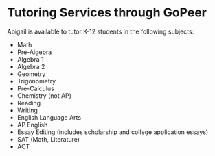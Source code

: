 # Tutoring Services through GoPeer

Abigail is available to tutor K-12 students in the following subjects:

<p>
<ul>
  <li>Math</li>
  <li>Pre-Algebra</li>
  <li>Algebra 1</li>
  <li>Algebra 2</li>
  <li>Geometry</li>
  <li>Trigonometry</li>
  <li>Pre-Calculus</li>
  <li>Chemistry (not AP)</li>
  <li>Reading</li>
  <li>Writing</li>
  <li>English Language Arts</li>
  <li>AP English</li>
  <li>Essay Editing (includes scholarship and college application essays)</li>
  <li>SAT (Math, Literature)</li>
  <li>ACT</li>
</ul>
</p>
  
